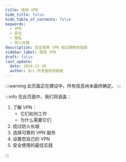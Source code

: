```yaml
---
title: 使用 VPN
hide_title: false
hide_table_of_contents: false
keywords:
  - VPN
  - 安全
  - 隐私
  - 防火长城
description: 安全使用 VPN 绕过限制的指南
sidebar_label: 使用 VPN
draft: false
last_update:
  date: 2024-12-30
  author: $Li 开发者和贡献者
---
```


:::warning
此页面正在建设中，所有信息尚未最终确定。
:::

:::info
在此页面中，我们将涵盖：

1. 了解 VPN：
   - 它们如何工作
   - 为什么需要它们
2. 绕过防火长城
3. 选择可靠的 VPN 服务
4. 设置您自己的 VPN
5. 安全使用的最佳实践

:::
